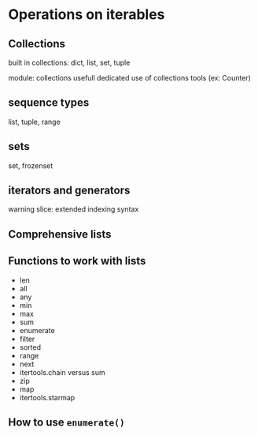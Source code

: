 # Operations on iterables

## Collections

built in collections: 
dict, list, set, tuple

module: collections
usefull dedicated use of collections tools (ex: Counter)

## sequence types
list, tuple, range

## sets
set, frozenset

## iterators and generators

warning slice: extended indexing syntax

## Comprehensive lists



## Functions to work with lists

* len
* all
* any
* min
* max
* sum
* enumerate
* filter
* sorted
* range
* next
* itertools.chain versus sum
* zip
* map
* itertools.starmap


## How to use `enumerate()`


